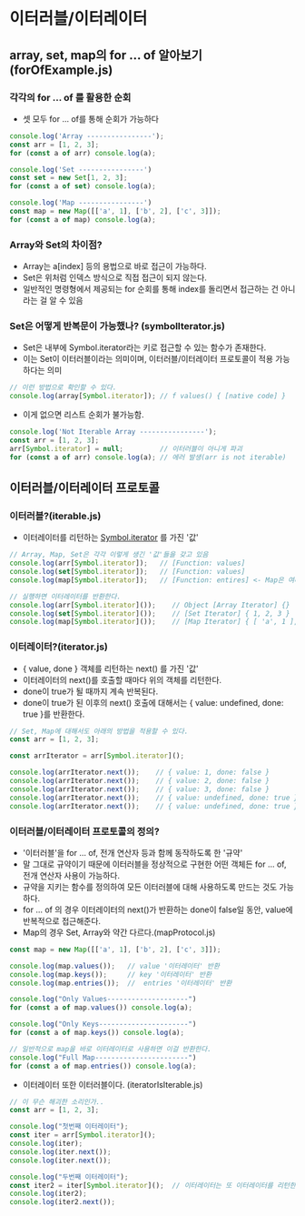 # 이터러블/이터레이터

## array, set, map의 for ... of 알아보기(forOfExample.js)
### 각각의 for ... of 를 활용한 순회
- 셋 모두 for ... of를 통해 순회가 가능하다
```js
console.log('Array ----------------');
const arr = [1, 2, 3];
for (const a of arr) console.log(a);

console.log('Set ----------------')
const set = new Set[1, 2, 3];
for (const a of set) console.log(a);

console.log('Map ----------------')
const map = new Map([['a', 1], ['b', 2], ['c', 3]]);
for (const a of map) console.log(a);
```
### Array와 Set의 차이점?
- Array는 a[index] 등의 용법으로 바로 접근이 가능하다.
- Set은 위처럼 인덱스 방식으로 직접 접근이 되지 않는다.
- 일반적인 명령형에서 제공되는 for 순회를 통해 index를 돌리면서 접근하는 건 아니라는 걸 알 수 있음

### Set은 어떻게 반복문이 가능했나? (symbolIterator.js)
- Set은 내부에 Symbol.iterator라는 키로 접근할 수 있는 함수가 존재한다.
- 이는 Set이 이터러블이라는 의미이며, 이터러블/이터레이터 프로토콜이 적용 가능하다는 의미
```js
// 이런 방법으로 확인할 수 있다.
console.log(array[Symbol.iterator]); // f values() { [native code] }
```

- 이게 없으면 리스트 순회가 불가능함.
```js
console.log('Not Iterable Array ----------------');
const arr = [1, 2, 3];
arr[Symbol.iterator] = null;         // 이터러블이 아니게 파괴
for (const a of arr) console.log(a); // 에러 발생(arr is not iterable)
```

## 이터러블/이터레이터 프로토콜
### 이터러블?(iterable.js)
- 이터레이터를 리턴하는 [Symbol.iterator]() 를 가진 '값'
```js
// Array, Map, Set은 각각 이렇게 생긴 '값'들을 갖고 있음
console.log(arr[Symbol.iterator]);   // [Function: values]
console.log(set[Symbol.iterator]);   // [Function: values]
console.log(map[Symbol.iterator]);   // [Function: entires] <- Map은 여러 종류의 이터레이터를 반환하기 때문

// 실행하면 이터레이터를 반환한다.
console.log(arr[Symbol.iterator]());    // Object [Array Iterator] {}
console.log(set[Symbol.iterator]());    // [Set Iterator] { 1, 2, 3 }
console.log(map[Symbol.iterator]());    // [Map Iterator] { [ 'a', 1 ], [ 'b', 2 ], [ 'c', 3 ] }
```

### 이터레이터?(iterator.js)
- { value, done } 객체를 리턴하는 next() 를 가진 '값'
- 이터레이터의 next()를 호출할 때마다 위의 객체를 리턴한다.
- done이 true가 될 때까지 계속 반복된다.
- done이 true가 된 이후의 next() 호출에 대해서는 { value: undefined, done: true }를 반환한다.
```js
// Set, Map에 대해서도 아래의 방법을 적용할 수 있다.
const arr = [1, 2, 3];

const arrIterator = arr[Symbol.iterator]();

console.log(arrIterator.next());    // { value: 1, done: false }
console.log(arrIterator.next());    // { value: 2, done: false }
console.log(arrIterator.next());    // { value: 3, done: false }
console.log(arrIterator.next());    // { value: undefined, done: true }
console.log(arrIterator.next());    // { value: undefined, done: true }
```

### 이터러블/이터레이터 프로토콜의 정의?
- '이터러블'을 for ... of, 전개 연산자 등과 함께 동작하도록 한 '규약'
- 말 그대로 규약이기 때문에 이터러블을 정상적으로 구현한 어떤 객체든 for ... of, 전개 연산자 사용이 가능하다.
- 규약을 지키는 함수를 정의하여 모든 이터러블에 대해 사용하도록 만드는 것도 가능하다.
- for ... of 의 경우 이터레이터의 next()가 반환하는 done이 false일 동안, value에 반복적으로 접근해준다.
- Map의 경우 Set, Array와 약간 다르다.(mapProtocol.js)
```js
const map = new Map([['a', 1], ['b', 2], ['c', 3]]);

console.log(map.values());   // value '이터레이터' 반환
console.log(map.keys());     // key '이터레이터' 반환
console.log(map.entries());  //  entries '이터레이터' 반환

console.log("Only Values--------------------")
for (const a of map.values()) console.log(a);

console.log("Only Keys----------------------")
for (const a of map.keys()) console.log(a);

// 일반적으로 map을 바로 이터레이터로 사용하면 이걸 반환한다.
console.log("Full Map-----------------------")
for (const a of map.entries()) console.log(a);
```
- 이터레이터 또한 이터러블이다. (iteratorIsIterable.js)
```js
// 이 무슨 해괴한 소리인가..
const arr = [1, 2, 3];

console.log("첫번째 이터레이터");
const iter = arr[Symbol.iterator]();
console.log(iter);
console.log(iter.next());
console.log(iter.next());

console.log("두번째 이터레이터");
const iter2 = iter[Symbol.iterator]();  // 이터레이터는 또 이터레이터를 리턴한다. => 이터러블이다.
console.log(iter2);
console.log(iter2.next());
```